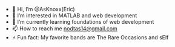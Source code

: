 - 👋 Hi, I’m @AsKnoxx(Eric)
- 👀 I’m interested in MATLAB and web development
- 🌱 I’m currently learning foundations of web development
- 📫 How to reach me nodtas14@gmail.com
- ⚡ Fun fact: My favorite bands are The Rare Occasions and sElf

<!---
AsKnoxx/AsKnoxx is a ✨ special ✨ repository because its `README.md` (this file) appears on your GitHub profile.
You can click the Preview link to take a look at your changes.
--->
